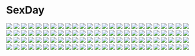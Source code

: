 # SexDay
![](https://konachan.com/jpeg/b7f56414e9d26127b72dc670718649e5/Konachan.com%20-%20223057%202girls%20aori_%28splatoon%29%20hotaru_%28splatoon%29%20puchiman%20splatoon%20wink.jpg)
![](https://konachan.com/image/3dfb81af15672e3cfa7d085b43b99923/Konachan.com%20-%20274373%20anus%20aqua_hair%20bed%20blush%20bow%20braids%20breasts%20catgirl%20censored%20nipples%20no_bra%20nopan%20open_shirt%20original%20pussy%20pussy_juice%20short_hair%20tail%20thighhighs.jpg)
![](https://konachan.com/jpeg/7710da9b0d8db41c5f2e441d1badc625/Konachan.com%20-%20233324%20aircraft%20aliasing%20animal%20animal_ears%20bird%20black_hair%20blonde_hair%20bodysuit%20building%20clouds%20foxgirl%20long_hair%20original%20sky%20tail%20tree%20yellow_eyes.jpg)
![](https://konachan.com/jpeg/848f79fdf0c02ac46bf277c6933070b8/Konachan.com%20-%20202470%20black_hair%20dress%20flowers%20original%20petals%20short_hair%20sonomura.jpg)
![](https://konachan.com/jpeg/abdb37615e23da155d2849e1c33ffa70/Konachan.com%20-%20301895%20bikini%20fate_grand_order%20fate_%28series%29%20green_hair%20horns%20kiyohime_%28fate_grand_order%29%20long_hair%20morizono_shiki%20swimsuit%20water%20yellow_eyes.jpg)
![](https://konachan.com/image/2fc6ae733a02eaba3424707022256996/Konachan.com%20-%2036052%20judgement_chime%20nishimata_aoi%20pointed_ears.jpg)
![](https://konachan.com/image/d62b0864b1b4aa8c2715b7b8e42956fe/Konachan.com%20-%20187284%20combat_vehicle%20kemukemu%20long_hair%20original%20short_hair%20signed%20tagme%20weapon.jpg)
![](https://konachan.com/image/419478cda2f7f1ae363e451d8a9b7b93/Konachan.com%20-%2060277%20blonde_hair%20blood%20blush%20dress%20flandre_scarlet%20hat%20long_hair%20minase_shuu%20ribbons%20touhou%20vampire%20wings.jpg)
![](https://konachan.com/jpeg/0e5742260682cc40c342ea3ff8be995c/Konachan.com%20-%20209086%20black_hair%20blue_hair%20breast_hold%20breasts%20game_cg%20headdress%20kenseiki_alpha_ride%20long_hair%20navel%20nipples%20nude%20stigma%20tagme_%28artist%29.jpg)
![](https://konachan.com/image/90f862018ed216fc3da38e00d251380e/Konachan.com%20-%2056782%20hatsune_miku%20kagamine_rin%20vocaloid.jpg)
![](https://konachan.com/jpeg/d1cb969715ebcd27e549616b5fec5b10/Konachan.com%20-%20266339%20akabeisoft3%20akizora_momiji%20bra%20breasts%20brown_eyes%20brown_hair%20censored%20fingering%20game_cg%20masturbation%20nipples%20open_shirt%20seto_rikako%20underwear.jpg)
![](https://konachan.com/jpeg/3993e880d6ed7a55e5cc1f9dd120ff6e/Konachan.com%20-%20123218%20appare%21_tenka_gomen%20game_cg%20katagiri_hinata%20zenigata_maru.jpg)
![](https://konachan.com/image/1bb789af8ed07fc69fa576cd84e4b785/Konachan.com%20-%2031511%20ass%20blue_eyes%20blush%20cameltoe%20favorite%20game_cg%20gray_hair%20happy_margaret%21%20kokonoka%20panties%20rindou_saki%20skirt%20striped_panties%20underwear.jpg)
![](https://konachan.com/image/83be0a203dbe9fbec81a3011a1993ed4/Konachan.com%20-%20277354%20animal_ears%20ass%20black_hair%20dk_senie%20glasses%20gloves%20original%20short_hair%20tail%20thighhighs%20yellow_eyes.jpg)
![](https://konachan.com/image/660415e9c22c4b0e0e57a5045e5d074b/Konachan.com%20-%2041746%20food%20gothic%20goth-loli%20lolita_fashion%20shakugan_no_shana%20shana%20yoshida_kazumi.jpg)
![](https://konachan.com/image/0f05703fdc7c8f790e4c6a663bd4f8e4/Konachan.com%20-%20128983%20animal%20animal_ears%20bow%20braids%20cat%20catgirl%20kaenbyou_rin%20long_hair%20monochrome%20pointed_ears%20sabiirodoramu%20touhou.jpg)
![](https://konachan.com/jpeg/1c6667a5ce5def49ed634134015f5c3b/Konachan.com%20-%20224079%20blue_eyes%20choker%20dress%20long_hair%20moon%20night%20original%20riki-to%20sky%20snow%20tree%20white_hair%20wings%20winter.jpg)
![](https://konachan.com/image/4252bef75449eeb5f1bdb7b60df5293f/Konachan.com%20-%2052787%20black_rock_shooter%20huke%20kuroi_mato.jpg)
![](https://konachan.com/jpeg/28a8b9bb4e81224fb9c223c9a3708e49/Konachan.com%20-%20252409%20animal%20bird%20blue_eyes%20bow%20clouds%20eromanga-sensei%20flowers%20iceblue%20izumi_sagiri%20long_hair%20navel%20sky%20water%20wet%20white_hair.jpg)
![](https://konachan.com/jpeg/c50e9d07bd283c31967493befc1ff89d/Konachan.com%20-%20165008%20amou_mikage%20breast_grab%20erect_nipples%20game_cg%20kikurage%20purple_software%20shiawase_kazokubu%20swimsuit.jpg)
![](https://konachan.com/jpeg/783bd8cdd9ed0fece79bafd564c9bd91/Konachan.com%20-%2092223%20all-time%20blue_eyes%20censored%20futsu_janai%20game_cg%20masturbation%20microphone%20pussy%20pussy_juice%20red_hair%20school_uniform%20thighhighs%20vibrator.jpg)
![](https://konachan.com/image/e1719deac2fd773b7931f73a357713db/Konachan.com%20-%20130590%20dress%20hrd%20tagme%20white.jpg)
![](https://konachan.com/image/319325a553c6048bdb38b79378b48d99/Konachan.com%20-%2010392%20bikini%20carnelian%20navel%20swimsuit%20tagme.jpg)
![](https://konachan.com/image/5af5684504e55f9ebb69602badec5a45/Konachan.com%20-%20256567%20kanojo-tachi_no_ryuugi%20miyama-zero%20scan%20shirogane_akane%20shirogane_tobari%20twins%20yumihiki_honoka.jpg)
![](https://konachan.com/jpeg/dadc56a4e24005459f54e7b3e4bc2bda/Konachan.com%20-%20276706%20aqua_eyes%20barefoot%20braids%20breasts%20dark_skin%20gray%20navel%20necklace%20nipples%20nude%20original%20penis%20pussy%20short_hair%20sketch%20spread_legs%20tattoo%20uncensored.jpg)
![](https://konachan.com/image/d2082a9bd13265d58914b08b604e855b/Konachan.com%20-%20265814%20black_hair%20fate_kaleid_liner_prisma_illya%20fate_%28series%29%20loli%20miyu_edelfelt%20nopan%20orange_eyes%20short_hair%20siraha%20third-party_edit.jpg)
![](https://konachan.com/image/86a74f98ef64ce8563d223a595709ff7/Konachan.com%20-%20147064%20animal%20barefoot%20blonde_hair%20blood%20lynchis%20moriya_suwako%20orange_eyes%20snake%20touhou%20water.jpg)
![](https://konachan.com/jpeg/7fc52b3e227edfcf3d74285ac25847d7/Konachan.com%20-%2030849%20cum%20flat_chest%20game_cg%20lyrical_lyric%20marmalade%20nipples%20thighhighs.jpg)
![](https://konachan.com/jpeg/bca93d2eef8c3cbbf9f946f5d83f4f0f/Konachan.com%20-%20201583%20barefoot%20dress%20green_eyes%20heart%20karory%20long_hair%20no_bra%20puzzle_%26_dragons%20ribbons%20tiara%20venus_%28p%26d%29%20wings%20wristwear.jpg)
![](https://konachan.com/jpeg/9779d907438a195406b3458e39fa01d9/Konachan.com%20-%20268511%20apron%20blonde_hair%20cropped%20dress%20headdress%20long_hair%20maid%20original%20pool%20sport%20suzushiro_%28suzushiro333%29%20twintails.jpg)
![](https://konachan.com/image/1281fd0405615e5d0cfe6f3b0323ecc4/Konachan.com%20-%2025732%20elfen_lied%20lucy_%28elfen_lied%29.jpg)
![](https://konachan.com/image/87bca1fc25daa640fe9fe44243450688/Konachan.com%20-%2082165%20brown_eyes%20brown_hair%20gayprince%20hat%20himekaidou_hatate%20long_hair%20mask%20thighhighs%20tie%20touhou%20twintails.jpg)
![](https://konachan.com/jpeg/1ebe321ccd41a21a40d6420596b3f20f/Konachan.com%20-%20278269%20anthropomorphism%20azur_lane%20bikini%20bubbles%20clouds%20long_hair%20navel%20pink_eyes%20prinz_eugen_%28azur_lane%29%20sky%20surota%20swimsuit%20water%20weapon%20white_hair.jpg)
![](https://konachan.com/image/536959a30e84d2f77884610a03481f7b/Konachan.com%20-%209578%20re-laive%20sakurazawa_izumi.jpg)
![](https://konachan.com/jpeg/a3de9181e834cd109a4d0f692f8bc594/Konachan.com%20-%20117541%20black_hair%20c%3Adrive%20fusataka_shikibu%20game_cg%20japanese_clothes%20kotowari%20long_hair%20miko%20panties%20striped_panties%20thighhighs%20underwear%20yuigahama_yuki.jpg)
![](https://konachan.com/jpeg/3a60fa7ab45458b1108a240253b5ae1a/Konachan.com%20-%2034135%20darker_than_black%20yin.jpg)
![](https://konachan.com/image/6c7adba47f1ebf9225578fed85aca625/Konachan.com%20-%20198399%20animal_ears%20barefoot%20bikini%20breasts%20glasses%20grass%20long_hair%20minusion%20navel%20original%20scarf%20swimsuit%20water%20waterfall%20white_hair.jpg)
![](https://konachan.com/image/bee1b7092d3a86dab51b503c159a6221/Konachan.com%20-%2080155%20animal%20applique%20blue_eyes%20blush%20dog%20game_cg%20minagami_sakuya%20odawara_hakone%20pantyhose%20school_uniform%20tasogare_no_sinsemilla.jpg)
![](https://konachan.com/image/bf93dd05653ed5f0dbdebb050f00c532/Konachan.com%20-%20105857%20all_male%20blue_hair%20goggles%20kaito%20kamui_gakupo%20male%20purple_hair%20vocaloid.jpg)
![](https://konachan.com/image/3b2c7afab5f0d1b4dde86dd0bdc6b391/Konachan.com%20-%20257725%202girls%20aliasing%20animal%20ass%20black_hair%20blonde_hair%20caibao%20fox%20foxgirl%20long_hair%20orange_eyes%20panties%20pantyhose%20skirt%20snow%20tail%20underwear%20winter%20yuri.jpg)
![](https://konachan.com/jpeg/dbb6710d41c99840293ecf81af98b39a/Konachan.com%20-%20152568%20beach%20bikini%20blonde_hair%20blush%20game_cg%20giga%20green_eyes%20long_hair%20naruse_manami%20night%20sky%20stars%20swimsuit%20usume_shirou%20water.jpg)
![](https://konachan.com/image/32bb8d8aa8c37454695b07012d304903/Konachan.com%20-%20229068%202girls%20blazblue%20bondage%20breasts%20censored%20daiaru%20dildo%20hades_izanami%20konoe_a_mercury%20nipples%20nude%20pussy.jpg)
![](https://konachan.com/image/2f6838751e0f079cbf522d18f89156df/Konachan.com%20-%2026626%20black_hair%20japanese_clothes%20miko%20nanao_naru%20red_eyes%20suika.jpg)
![](https://konachan.com/image/c27cc39db4fde3ba281dde3b4b7f640f/Konachan.com%20-%20156152%20animal%20barefoot%20brown_hair%20camera%20cat%20dress%20flowers%20headphones%20original%20sebascha.jpg)
![](https://konachan.com/jpeg/bb75e9d7f6b492d7c8baaa46c07e3dd9/Konachan.com%20-%20181266%202girls%20black_eyes%20black_hair%20flowers_%28game%29%20game_cg%20hanabishi_rikka%20innocent_grey%20long_hair%20school_uniform%20shirahane_suou%20shoujo_ai%20sugina_miki%20wink.jpg)
![](https://konachan.com/image/d1d686b45ab4196413ceb64f869a6d28/Konachan.com%20-%20294334%20aliasing%20hoodie%20idolmaster%20idolmaster_shiny_colors%20kneehighs%20sakeharasu%20serizawa_asahi%20shorts%20snow%20tree%20winter.jpg)
![](https://konachan.com/image/a718f5027ca298ee73741378bddf3241/Konachan.com%20-%20305312%20aliasing%20anthropomorphism%20azur_lane%20blue_eyes%20boots%20loli%20long_hair%20navel%20panties%20panty_pull%20purple_hair%20thighhighs%20underwear%20zuchineru.jpg)
![](https://konachan.com/image/3868d4b5fd66409011524a631bf7fa62/Konachan.com%20-%2050154%20all_male%20blue%20hatake_kakashi%20male%20mask%20naruto.jpg)
![](https://konachan.com/image/449c911ece0017f595e392b712db485c/Konachan.com%20-%20158241%20apron%20autumn%20building%20flowers%20forest%20kakisuke%20original%20scenic%20tree%20water.jpg)
![](https://konachan.com/image/250ea2164597494b514423e8a718f841/Konachan.com%20-%2038008%20amane_misa%20death_note%20food%20fruit%20signed%20strawberry%20vector.jpg)
![](https://konachan.com/image/596d3ccc25cb2c942a867301b5582653/Konachan.com%20-%20229805%20blush%20boots%20breasts%20collar%20flowers%20garter_belt%20gloves%20green_eyes%20headdress%20long_hair%20no_bra%20original%20pupps%20stockings%20sword%20thighhighs%20weapon.jpg)
![](https://konachan.com/jpeg/d554bebdd3b6c61ab0a27d66693f80d5/Konachan.com%20-%20296626%20anus%20bed%20blue_eyes%20breast_hold%20breasts%20game_cg%20garter_belt%20long_hair%20nipples%20purple_hair%20pussy%20skirt%20spread_legs%20spread_pussy%20uncensored%20waifu2x.jpg)
![](https://konachan.com/jpeg/976af7ea75b37b6283ad88c4eeccd7ac/Konachan.com%20-%20229864%20building%20city%20clouds%20front_wing%20game_cg%20grisaia_no_zankou%20mirror%20nobody%20reflection%20scenic%20sky%20tagme_%28artist%29.jpg)
![](https://konachan.com/jpeg/41e4a531c2685a4161dc5411e885f18d/Konachan.com%20-%20201505%20april4luck%20blonde_hair%20bow%20doll%20dress.jpg)
![](https://konachan.com/image/6ec07922274de9e2acf30deacfd0037a/Konachan.com%20-%20251547%20barefoot%20bed%20beifeng_han%20black_hair%20blush%20book%20cameltoe%20long_hair%20miyaura_sanshio%20no_bra%20original%20panties%20purple_eyes%20topless%20underwear.jpg)
![](https://konachan.com/image/817e20d142a14ce8c2d7bda7bb59f424/Konachan.com%20-%20144637%20blue_eyes%20bra%20braids%20brown_hair%20khalitzburg%20navel%20original%20panties%20see_through%20short_hair%20stockings%20underwear.jpg)
![](https://konachan.com/image/294336b35ae48343fa7843434576f38c/Konachan.com%20-%20171226%20anthropomorphism%20blue_eyes%20blue_hair%20couch%20green_eyes%20iona_%28arpeggio%29%20kawasaki_tsukasa%20long_hair%20megami%20pantyhose%20scan%20school_uniform%20takao_%28arpeggio%29.jpg)
![](https://konachan.com/jpeg/239b5e30002875839afcdd2935a176a2/Konachan.com%20-%2013710%20blonde_hair%20green_eyes%20happiness%20hat%20hiiragi_anri%20kamisaka_haruhi%20ko%7Echa%20kohinata_sumomo%20school_uniform%20takamine_koyuki%20thighhighs.jpg)
![](https://konachan.com/jpeg/cfee355490416ca0d9fc22367b6bb31a/Konachan.com%20-%20285947%20black_hair%20building%20close%20cropped%20ibuki_notsu%20kara_no_kyoukai%20night%20rain%20ryougi_shiki%20short_hair%20skirt%20waifu2x%20water%20yellow_eyes.jpg)
![](https://konachan.com/jpeg/8a1a9c02ce0bab9650ae1cf73e575a25/Konachan.com%20-%20191410%202girls%20aqua_eyes%20bicycle%20blue_eyes%20blue_hair%20cake%20flowers%20food%20hatsune_miku%20kirayoci%20long_hair%20megurine_luka%20pink_hair%20socks%20twintails%20vocaloid.jpg)
![](https://konachan.com/image/15d3f132154ad5c6dfb910fb4b9397b9/Konachan.com%20-%20196685%20blonde_hair%20blush%20gray_hair%20headdress%20kamishiro_yuki%20leaves%20long_hair%20red_eyes%20sakura_nanami%20scan%20school_uniform%20short_hair%20tree%20ueda_ryou.jpg)
![](https://konachan.com/jpeg/41f224be1ead856f9897b3f65eb0d1bd/Konachan.com%20-%20218466%20akeiro_kaikitan%20bra%20breasts%20computer%20game_cg%20glasses%20kuzumi_misato%20pink_hair%20silkys_plus%20sumeragi_kohaku%20sunset%20underwear%20yellow_eyes.jpg)
![](https://konachan.com/jpeg/2abd9a5042956d4714b41eb5cd83da71/Konachan.com%20-%20136506%20game_cg%20minori%20nanao_naru%20narumi_sakura%20supipara.jpg)
![](https://konachan.com/image/cf00451857cdc7b16b9c93c2604705ce/Konachan.com%20-%20186615%20angel%20azul_%28ze-l%29%20bicolored_eyes%20breasts%20clouds%20demon%20horns%20long_hair%20navel%20original%20sky%20sword%20thighhighs%20weapon%20white_hair%20wings.jpg)
![](https://konachan.com/image/b0e64294a1b0b4921e94891b31bbc5a9/Konachan.com%20-%2053353%20akane_iro_ni_somaru_saka%20nagase_minato.jpg)
![](https://konachan.com/jpeg/4cd20d4c73dff6ea49962af252625487/Konachan.com%20-%20218473%20anal%20black_hair%20breasts%20game_cg%20headband%20naked_shirt%20nipples%20no_bra%20open_shirt%20pajamas%20penis%20pubic_hair%20pussy%20sex%20short_hair%20sugina_miki%20uncensored.jpg)
![](https://konachan.com/image/db24cc4a15a1f2bb21937404719feaff/Konachan.com%20-%2079667%20black_hair%20breasts%20cleavage%20gun%20japanese_clothes%20jpeg_artifacts%20kimono%20refeia%20weapon.jpg)
![](https://konachan.com/jpeg/db628ae6fb836970257a78cd20381346/Konachan.com%20-%20117489%20game_cg%20japanese_clothes%20lunaris_filia%20mikagami_mamizu%20minase_yukari%20whirlpool.jpg)
![](https://konachan.com/image/1b01f1280857d915a4e5ac7902163103/Konachan.com%20-%2064438%20akaba_chizuru%20garter_belt%20no_bra%20nude%20open_shirt%20panties%20sakurano_kurimu%20scan%20seitokai_no_ichizon%20shiina_mafuyu%20shiina_minatsu%20underwear.jpg)
![](https://konachan.com/image/08e0ffac86e16239525193d4ff1ea29a/Konachan.com%20-%20132745%20black_hair%20japanese_clothes%20jpeg_artifacts%20noritama_%28gozen%29%20petals%20purple_eyes%20tagme%20umbrella.jpg)
![](https://konachan.com/image/99b01990420854de9011c2f30bf8e99f/Konachan.com%20-%20111484%20beach%20brown_hair%20loli%20mahou_shoujo_lyrical_nanoha%20nipples%20nude%20okuda_yasuhiro%20takamachi_nanoha%20third-party_edit%20twintails.jpg)
![](https://konachan.com/image/5181e1a2d65cd0be31c016bb17e423f3/Konachan.com%20-%20115404%20gumi%20tagme_%28artist%29%20vocaloid.jpg)
![](https://konachan.com/image/fcd93aa0c5c42497102dfea9b7ca8bb1/Konachan.com%20-%20303634%202girls%20ass%20cosplay%20dress%20fate_grand_order%20fate_%28series%29%20fujimaru_ritsuka_%28female%29%20garter_belt%20isy%20mash_kyrielight%20see_through%20stockings.jpg)
![](https://konachan.com/image/97615014d2533ca660bfe875aeb6fbab/Konachan.com%20-%20111457%20chibi%20green_eyes%20green_hair%20gumi%20vocaloid.jpg)
![](https://konachan.com/jpeg/0431c011d5a238e5b032c680e38b9575/Konachan.com%20-%20239064%20akitsuki_fuuka%20fuuka%20tagme_%28artist%29%20white.jpg)
![](https://konachan.com/image/ef4e5ed9b651ed5bc7bff012d64e0df4/Konachan.com%20-%20195670%20ashihara_yuno%20brown_hair%20choker%20dress%20flowers%20gloves%20god_eater%20long_hair%20signed%20swd3e2.jpg)
![](https://konachan.com/jpeg/f2339d7d3401768a6a155ab93bf5a23d/Konachan.com%20-%20290703%20animal%20bat%20blush%20building%20dress%20fang%20gloves%20halloween%20ibuki_tsubasa%20idolmaster%20orange_hair%20red_eyes%20shiokazunoko%20short_hair%20vampire%20wings.jpg)
![](https://konachan.com/jpeg/0172bff6475323609e1bd0e519253a5d/Konachan.com%20-%20287624%20aqua_eyes%20ass%20blush%20bodysuit%20breasts%20bunny_ears%20bunnygirl%20cropped%20headband%20long_hair%20nipples%20orange%20original%20pink_hair%20tail%20waifu2x%20wristwear.jpg)
![](https://konachan.com/jpeg/3740a32cb5d9518f2b7bbd70f0771e2c/Konachan.com%20-%20292069%20apron%20bow%20brown_eyes%20brown_hair%20chibi%20cropped%20food%20kaname_mahiro%20long_hair%20otonoha_naho%20ponytail%20ribbons%20suzuna_subaru%20touma_rin%20waitress%20white.jpg)
![](https://konachan.com/image/44ff230c7a95f29c18b466436e233827/Konachan.com%20-%20242439%20blue_eyes%20breasts%20cameltoe%20cangkong%20garter_belt%20kill_la_kill%20matoi_ryuuko%20orange_hair%20short_hair%20thighhighs%20weapon%20wings.jpg)
![](https://konachan.com/jpeg/73acf0d6de64c69b43a8c15a871fe8e6/Konachan.com%20-%20148293%20animal%20bird%20brown_hair%20building%20cat%20city%20flowers%20original%20rai32019%20rooftop%20scenic%20school_uniform%20shade%20short_hair%20tagme%20tree.jpg)
![](https://konachan.com/jpeg/12038083bb1fef39c8e8bce18c4941f2/Konachan.com%20-%20178744%20aqua_hair%20blue_eyes%20blush%20long_hair%20male%20nude%20panties%20pantyhose%20purple_eyes%20short_hair%20skirt%20twintails%20underwear%20upskirt%20vocaloid%20white%20wink%20wokada.jpg)
![](https://konachan.com/image/eb2a1c4f79d36e0116105e2b21b77810/Konachan.com%20-%2069703%20hatsune_miku%20kagamine_len%20kagamine_rin%20kaito%20male%20megurine_luka%20meiko%20polychromatic%20twintails%20vocaloid.jpg)
![](https://konachan.com/jpeg/dc9c27fae2f5e0db1de167382c9fa398/Konachan.com%20-%20145295%20bikini%20blue_eyes%20breasts%20dodge_maria%20game_cg%20headphones%20long_hair%20red_hair%20shimesaba_kohada%20swimsuit%20tentacles%20twintails%20underboob.jpg)
![](https://konachan.com/jpeg/067ff3e428c836b9ea5f0cba2232dbdc/Konachan.com%20-%20226589%20ama_ane%20anus%20ass%20bra%20breasts%20brown_hair%20clouds%20game_cg%20kikurage%20long_hair%20nipples%20nopan%20peassoft%20pussy%20reflection%20sky%20thighhighs%20underwear%20yukata.jpg)
![](https://konachan.com/image/549b5c008055a896c55045e023d889f6/Konachan.com%20-%2057169%20aliasing%20hatsune_miku%20kagamine_len%20kagamine_rin%20kaito%20male%20megurine_luka%20meiko%20tagme_%28artist%29%20vocaloid.jpg)
![](https://konachan.com/jpeg/c334ccba3d9f70f14d54d25cec67ce6c/Konachan.com%20-%20307658%20anus%20ass%20barefoot%20blue_eyes%20blush%20brown_hair%20headphones%20john_zerowb%20long_hair%20nakano_miku%20pantyhose%20pussy%20torn_clothes%20uncensored%20white.jpg)
![](https://konachan.com/jpeg/d9535297167e6685fd7eb7f66b8d3078/Konachan.com%20-%20210717%20autumn%20blush%20brown_eyes%20brown_hair%20idolmaster%20idolmaster_cinderella_girls%20leaves%20necklace%20ogata_chieri%20skirt%20suimya%20twintails.jpg)
![](https://konachan.com/jpeg/e6220a1deb9c8869b73473843dc5097a/Konachan.com%20-%20281222%20black_hair%20bodysuit%20breasts%20elbow_gloves%20gloves%20long_hair%20original%20pixiv_fantasia%20polychromatic%20red_eyes%20skintight%20sword%20tail%20twintails%20weapon%20wings.jpg)
![](https://konachan.com/image/09fa728c7062d29b67a6980dfa71cd99/Konachan.com%20-%20175050%20blonde_hair%20dress%20elisabeth_von_wettin%20flowers%20long_hair%20marchen%20monogo%20petals%20pink_eyes%20rose%20sound_horizon%20water.jpg)
![](https://konachan.com/image/0b22627f8cc6278d79ee37d3e6eb9ba5/Konachan.com%20-%2010108%20aquaplus%20leaf%20petals%20to_heart%20to_heart_2%20yuzuhara_konomi.jpg)
![](https://konachan.com/jpeg/09a5c073b9330898f05cfe7321b608e6/Konachan.com%20-%2035607%20ef%20nanao_naru%20shindou_chihiro.jpg)
![](https://konachan.com/image/d912d0413e60542b5ad32ee8e57e1a26/Konachan.com%20-%20140068%202girls%20animal_ears%20catgirl%20doggirl%20fireworks%20japanese_clothes%20jpeg_artifacts%20nanaroba_hana%20original%20tail.jpg)
![](https://konachan.com/jpeg/2cd7a2d069b588e8d3830e2cf4ec41f8/Konachan.com%20-%20123365%20black_hair%20game_cg%20kitahara_haruki%20long_hair%20male%20night%20phone%20scarf%20short_hair%20sky%20stars%20touma_kazusa%20white_album_2.jpg)
![](https://konachan.com/image/998a15a5ff59d23aa6b94eca899b0b67/Konachan.com%20-%20155387%20brown_hair%20khalitzburg%20nude.jpg)
![](https://konachan.com/jpeg/78a366e083c46d34090fa8b4c6be4a35/Konachan.com%20-%20285209%20aikagi_2%20ass%20azarashi_soft%20blonde_hair%20blue_eyes%20blush%20breasts%20censored%20fellatio%20game_cg%20long_hair%20mirror%20nipples%20nude%20paizuri%20penis%20reflection%20wet.jpg)
![](https://konachan.com/image/513f660fa09fe027124f72b4f9bce471/Konachan.com%20-%2071849%20cross_days.jpg)
![](https://konachan.com/jpeg/8d71e00e8f02a4af56d7ef46483773c7/Konachan.com%20-%20260760%20black_hair%20breasts%20brown_hair%20censored%20game_cg%20headband%20male%20mutou_airi%20navel%20nipples%20norn%20panties%20penis%20sex%20short_hair%20topless%20underwear%20wet.jpg)
![](https://konachan.com/jpeg/0dfb85826f218e6894e5d14fb3c7dccf/Konachan.com%20-%20221499%20blush%20breasts%20brown_hair%20censored%20fellatio%20fujishima_yukine%20game_cg%20nipples%20school_uniform%20sex%20softhouse-seal%20tagme%20tagme_%28artist%29%20underwear.jpg)
![](https://konachan.com/image/8d96a4b70924dab024214e5032210bb2/Konachan.com%20-%20257558%20bed%20black_hair%20blonde_hair%20blue_eyes%20blush%20breasts%20brown_eyes%20brown_hair%20group%20loli%20long_hair%20navel%20nude%20original%20short_hair%20twintails%20yellow_eyes.jpg)
